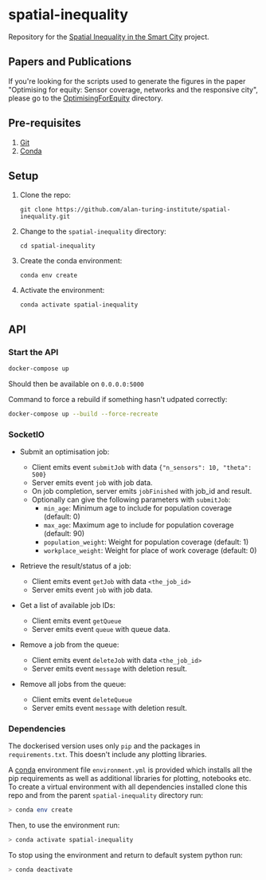 # spatial-inequality

Repository for the [Spatial Inequality in the Smart City](https://www.turing.ac.uk/research/research-projects/spatial-inequality-and-smart-city) project.

## Papers and Publications

If you're looking for the scripts used to generate the figures in the paper "Optimising for equity: Sensor coverage, networks and the responsive city", please go to the [OptimisingForEquity](publications/OptimisingForEquity) directory.

## Pre-requisites

1. [Git](https://git-scm.com/book/en/v2/Getting-Started-Installing-Git)
2. [Conda](https://docs.conda.io/en/latest/miniconda.html)

## Setup

1. Clone the repo:
   ```shell
   git clone https://github.com/alan-turing-institute/spatial-inequality.git
   ```

2. Change to the `spatial-inequality` directory:
   ```shell
   cd spatial-inequality
   ```

3. Create the conda environment:
   ```
   conda env create
   ```  

4. Activate the environment:
   ```
   conda activate spatial-inequality
   ```
 
## API

### Start the API

```bash
docker-compose up
```

Should then be available on `0.0.0.0:5000`

Command to force a rebuild if something hasn't udpated correctly:
```bash
docker-compose up --build --force-recreate
```

### SocketIO

* Submit an optimisation job:
  - Client emits event `submitJob` with data `{"n_sensors": 10, "theta": 500}`
  - Server emits event `job` with job data.
  - On job completion, server emits `jobFinished` with job_id and result.
  - Optionally can give the following parameters with `submitJob`:
    - `min_age`: Minimum age to include for population coverage (default: 0)
    - `max_age`: Maximum age to include for population coverage (default: 90)
    - `population_weight`: Weight for population coverage (default: 1)
    - `workplace_weight`: Weight for place of work coverage (default: 0)
  
* Retrieve the result/status of a job:
  - Client emits event `getJob` with data `<the_job_id>`
  - Server emits event `job` with job data.

* Get a list of available job IDs:
  - Client emits event `getQueue`
  - Server emits event `queue` with queue data.
  
* Remove a job from the queue:
  - Client emits event `deleteJob` with data `<the_job_id>`
  - Server emits event `message` with deletion result.
  
* Remove all jobs from the queue:
  - Client emits event `deleteQueue`
  - Server emits event `message` with deletion result.

### Dependencies

The dockerised version uses only `pip` and the packages in `requirements.txt`.
This doesn't include any plotting libraries.

A [conda](https://docs.conda.io/en/latest/) environment file `environment.yml`
is provided which installs all the pip requirements as well as additional
libraries for plotting, notebooks etc.
To create a virtual environment  with all dependencies installed clone this repo and from the parent `spatial-inequality` directory run:
```bash
> conda env create
```
Then, to use the environment run:
```bash
> conda activate spatial-inequality
```
To stop using the environment and return to default system python run:
```bash
> conda deactivate
```
